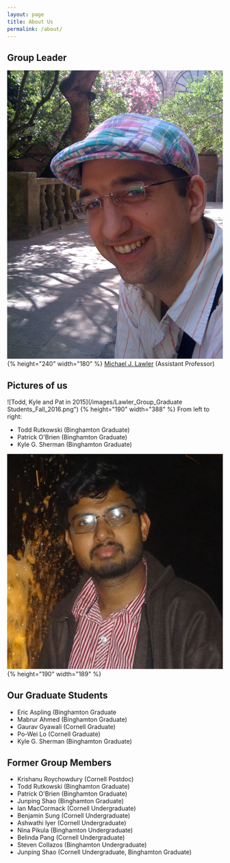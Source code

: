 ```yaml
---
layout: page
title: About Us
permalink: /about/
---
```


## Group Leader
![Michael J. Lawler](images/Michael_Lawler_in_Erice.jpg) {% height="240" width="180" %}
<a href="lawler.html">Michael J. Lawler</a> (Assistant Professor)<br>

## Pictures of us
![Todd, Kyle and Pat in 2015](/images/Lawler_Group_Graduate Students_Fall_2016.png") {% height="190" width="388" %}
From left to right:
- Todd Rutkowski (Binghamton Graduate)
- Patrick O'Brien (Binghamton Graduate)
- Kyle G. Sherman (Binghamton Graduate)

![Krishanu Roychowdhury in 2016](images/KrishanuRoyChowdury.jpg) {% height="190" width="189" %}

## Our Graduate Students
- Eric Aspling (Binghamton Graduate
- Mabrur Ahmed (Binghamton Graduate)
- Gaurav Gyawali (Cornell Graduate)
- Po-Wei Lo (Cornell Graduate)
- Kyle G. Sherman (Binghamton Graduate)


## Former Group Members</h2>
- Krishanu Roychowdury (Cornell Postdoc)
- Todd Rutkowski (Binghamton Graduate)
- Patrick O'Brien (Binghamton Graduate)
- Junping Shao (Binghamton Graduate)
- Ian MacCormack (Cornell Undergraduate)
- Benjamin Sung (Cornell Undergraduate)
- Ashwathi Iyer (Cornell Undergraduate)
- Nina Pikula (Binghamton Undergraduate)
- Belinda Pang (Cornell Undergraduate)
- Steven Collazos (Binghamton Undergraduate)
- Junping Shao (Cornell Undergraduate, Binghamton Graduate)
